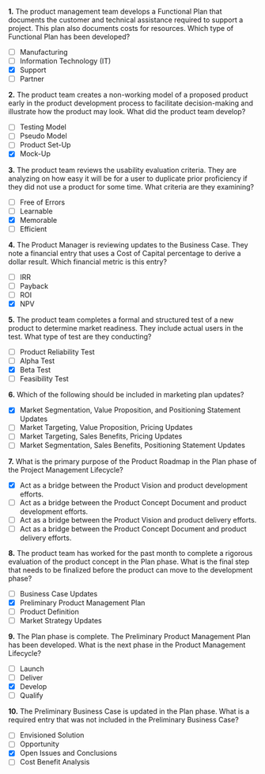 **1.** The product management team develops a Functional Plan that documents the customer and technical assistance required to support a project. This plan also documents costs for resources. Which type of Functional Plan has been developed?
- [ ] Manufacturing
- [ ] Information Technology (IT)
- [x] Support
- [ ] Partner

**2.** The product team creates a non-working model of a proposed product early in the product development process to facilitate decision-making and illustrate how the product may look. What did the product team develop?
- [ ] Testing Model
- [ ] Pseudo Model
- [ ] Product Set-Up
- [x] Mock-Up

**3.** The product team reviews the usability evaluation criteria. They are analyzing on how easy it will be for a user to duplicate prior proficiency if they did not use a product for some time. What criteria are they examining?
- [ ] Free of Errors
- [ ] Learnable
- [x] Memorable
- [ ] Efficient

**4.** The Product Manager is reviewing updates to the Business Case. They note a financial entry that uses a Cost of Capital percentage to derive a dollar result. Which financial metric is this entry?
- [ ] IRR
- [ ] Payback
- [ ] ROI
- [x] NPV

**5.** The product team completes a formal and structured test of a new product to determine market readiness. They include actual users in the test. What type of test are they conducting?
- [ ] Product Reliability Test
- [ ] Alpha Test
- [x] Beta Test
- [ ] Feasibility Test

**6.** Which of the following should be included in marketing plan updates?
- [x] Market Segmentation, Value Proposition, and Positioning Statement Updates
- [ ] Market Targeting, Value Proposition, Pricing Updates
- [ ] Market Targeting, Sales Benefits, Pricing Updates
- [ ] Market Segmentation, Sales Benefits, Positioning Statement Updates

**7.** What is the primary purpose of the Product Roadmap in the Plan phase of the Project Management Lifecycle?
- [x] Act as a bridge between the Product Vision and product development efforts.
- [ ] Act as a bridge between the Product Concept Document and product development efforts.
- [ ] Act as a bridge between the Product Vision and product delivery efforts.
- [ ] Act as a bridge between the Product Concept Document and product delivery efforts.

**8.** The product team has worked for the past month to complete a rigorous evaluation of the product concept in the Plan phase. What is the final step that needs to be finalized before the product can move to the development phase?
- [ ] Business Case Updates
- [x] Preliminary Product Management Plan
- [ ] Product Definition
- [ ] Market Strategy Updates

**9.** The Plan phase is complete. The Preliminary Product Management Plan has been developed. What is the next phase in the Product Management Lifecycle?
- [ ] Launch
- [ ] Deliver
- [x] Develop
- [ ] Qualify

**10.** The Preliminary Business Case is updated in the Plan phase. What is a required entry that was not included in the Preliminary Business Case?
- [ ] Envisioned Solution
- [ ] Opportunity
- [x] Open Issues and Conclusions
- [ ] Cost Benefit Analysis
